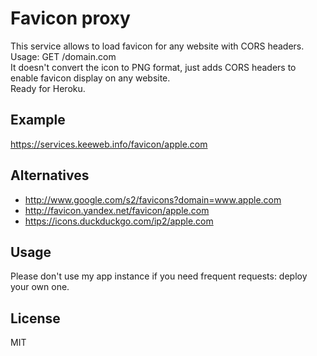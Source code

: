# Favicon proxy

This service allows to load favicon for any website with CORS headers.
Usage: GET /domain.com  
It doesn't convert the icon to PNG format, just adds CORS headers to enable favicon display on any website.  
Ready for Heroku.

## Example

https://services.keeweb.info/favicon/apple.com

## Alternatives

- http://www.google.com/s2/favicons?domain=www.apple.com
- http://favicon.yandex.net/favicon/apple.com
- https://icons.duckduckgo.com/ip2/apple.com

## Usage

Please don't use my app instance if you need frequent requests: deploy your own one.

## License

MIT
